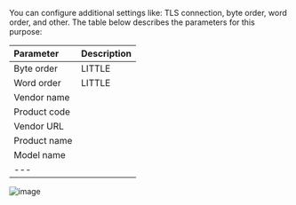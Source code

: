 You can configure additional settings like: TLS connection, byte order, word order, and other. The table below describes the parameters for this purpose:

| **Parameter**   | **Description** |
|:----------------|:----------------
| Byte order      | LITTLE          |
| Word order      | LITTLE          | 
| Vendor name     |                 |
| Product code    |                 |
| Vendor URL      |                 |
| Product name    |                 |
| Model name      |                 |
| ---             

![image](https://img.thingsboard.io/gateway/modbus-connector/advanced-connection-settings-slave-advanced-1-ce.png)